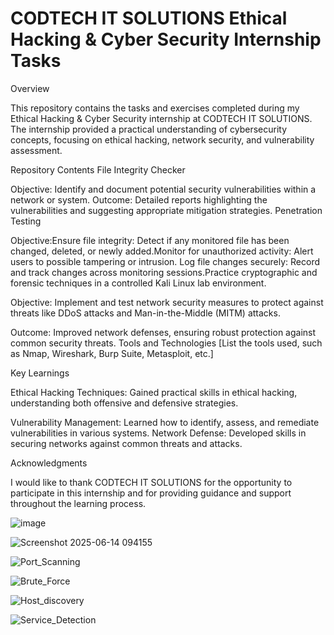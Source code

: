 # CODTECH IT SOLUTIONS Ethical Hacking & Cyber Security Internship Tasks

Overview

This repository contains the tasks and exercises completed during my Ethical Hacking & Cyber Security internship at CODTECH IT SOLUTIONS. The internship provided a practical understanding of cybersecurity concepts, focusing on ethical hacking, network security, and vulnerability assessment.

Repository Contents
File Integrity Checker

Objective: Identify and document potential security vulnerabilities within a network or system.
Outcome: Detailed reports highlighting the vulnerabilities and suggesting appropriate mitigation strategies.
Penetration Testing


Objective:Ensure file integrity: Detect if any monitored file has been changed, deleted, or newly added.Monitor for unauthorized activity: Alert users to possible tampering or intrusion.
Log file changes securely: Record and track changes across monitoring sessions.Practice cryptographic and forensic techniques in a controlled Kali Linux lab environment.


Objective: Implement and test network security measures to protect against threats like DDoS attacks and Man-in-the-Middle (MITM) attacks.


Outcome: Improved network defenses, ensuring robust protection against common security threats.
Tools and Technologies
[List the tools used, such as Nmap, Wireshark, Burp Suite, Metasploit, etc.]

Key Learnings

Ethical Hacking Techniques: Gained practical skills in ethical hacking, understanding both offensive and defensive strategies.


Vulnerability Management: Learned how to identify, assess, and remediate vulnerabilities in various systems.
Network Defense: Developed skills in securing networks against common threats and attacks.

Acknowledgments

I would like to thank CODTECH IT SOLUTIONS for the opportunity to participate in this internship and for providing guidance and support throughout the learning process.



![image](https://github.com/user-attachments/assets/60968019-29e5-4754-aef6-9dab14275aa3)


![Screenshot 2025-06-14 094155](https://github.com/user-attachments/assets/169fc6cc-866e-42c1-8b2c-715dcddb89a5)


![Port_Scanning](https://github.com/user-attachments/assets/df0ff2a4-8779-405c-b5fb-e9ff821fb300)


![Brute_Force](https://github.com/user-attachments/assets/ad3cbf1e-88a3-4f9b-a327-14bc8213de36)


![Host_discovery](https://github.com/user-attachments/assets/3deb57c6-1448-4ca6-be19-a588de3b44cf)


![Service_Detection](https://github.com/user-attachments/assets/bd5f646f-8dec-4f27-87a2-7f355ae63dff)




